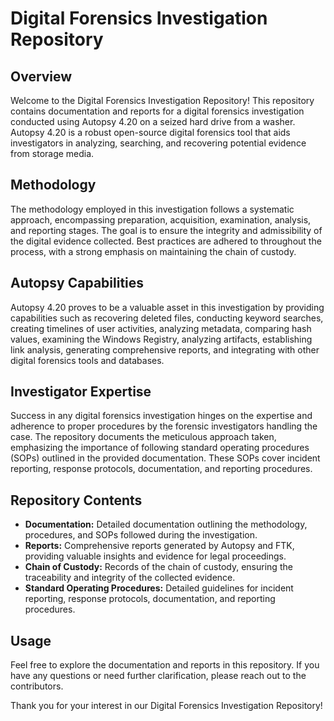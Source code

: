 # Digital Forensics Investigation Repository

## Overview
Welcome to the Digital Forensics Investigation Repository! This repository contains documentation and reports for a digital forensics investigation conducted using Autopsy 4.20 on a seized hard drive from a washer. Autopsy 4.20 is a robust open-source digital forensics tool that aids investigators in analyzing, searching, and recovering potential evidence from storage media.

## Methodology
The methodology employed in this investigation follows a systematic approach, encompassing preparation, acquisition, examination, analysis, and reporting stages. The goal is to ensure the integrity and admissibility of the digital evidence collected. Best practices are adhered to throughout the process, with a strong emphasis on maintaining the chain of custody.

## Autopsy Capabilities
Autopsy 4.20 proves to be a valuable asset in this investigation by providing capabilities such as recovering deleted files, conducting keyword searches, creating timelines of user activities, analyzing metadata, comparing hash values, examining the Windows Registry, analyzing artifacts, establishing link analysis, generating comprehensive reports, and integrating with other digital forensics tools and databases.

## Investigator Expertise
Success in any digital forensics investigation hinges on the expertise and adherence to proper procedures by the forensic investigators handling the case. The repository documents the meticulous approach taken, emphasizing the importance of following standard operating procedures (SOPs) outlined in the provided documentation. These SOPs cover incident reporting, response protocols, documentation, and reporting procedures.

## Repository Contents
- **Documentation:** Detailed documentation outlining the methodology, procedures, and SOPs followed during the investigation.
- **Reports:** Comprehensive reports generated by Autopsy and FTK, providing valuable insights and evidence for legal proceedings.
- **Chain of Custody:** Records of the chain of custody, ensuring the traceability and integrity of the collected evidence.
- **Standard Operating Procedures:** Detailed guidelines for incident reporting, response protocols, documentation, and reporting procedures.

## Usage
Feel free to explore the documentation and reports in this repository. If you have any questions or need further clarification, please reach out to the contributors.

Thank you for your interest in our Digital Forensics Investigation Repository!
